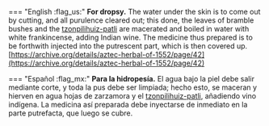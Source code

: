 
=== "English :flag_us:"
    **For dropsy.** The water under the skin is to come out by cutting, and all purulence cleared out; this done, the leaves of bramble bushes and the [tzonpilihuiz-patli](Tzonpilihuiz-patli.md) are macerated and boiled in water with white frankincense, adding Indian wine. The medicine thus prepared is to be forthwith injected into the putrescent part, which is then covered up.  
    [https://archive.org/details/aztec-herbal-of-1552/page/42](https://archive.org/details/aztec-herbal-of-1552/page/42)  


=== "Español :flag_mx:"
    **Para la hidropesía.** El agua bajo la piel debe salir mediante corte, y toda la pus debe ser limpiada; hecho esto, se maceran y hierven en agua hojas de zarzamora y el [tzonpilihuiz-patli](Tzonpilihuiz-patli.md), añadiendo vino indígena. La medicina así preparada debe inyectarse de inmediato en la parte putrefacta, que luego se cubre.  

